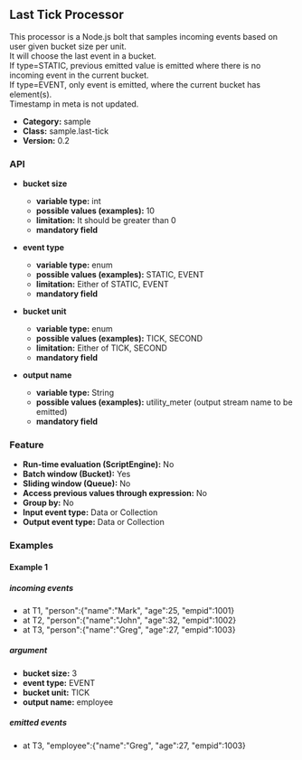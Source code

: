 Last Tick Processor
----------------------

This processor is a Node.js bolt that samples incoming events based on user given bucket size per unit.<br>
It will choose the last event in a bucket.<br>
If type=STATIC, previous emitted value is emitted where there is no incoming event in the current bucket.<br>
If type=EVENT, only event is emitted, where the current bucket has element(s).<br>
Timestamp in meta is not updated.

* __Category:__ sample
* __Class:__ sample.last-tick
* __Version:__ 0.2

### API

* __bucket size__
    * __variable type:__ int
    * __possible values (examples):__ 10
    * __limitation:__ It should be greater than 0
    * __mandatory field__

* __event type__
    * __variable type:__ enum
    * __possible values (examples):__ STATIC, EVENT
    * __limitation:__ Either of STATIC, EVENT
    * __mandatory field__
    
* __bucket unit__
    * __variable type:__ enum
    * __possible values (examples):__ TICK, SECOND
    * __limitation:__ Either of TICK, SECOND
    * __mandatory field__

* __output name__
    * __variable type:__ String
    * __possible values (examples):__ utility_meter (output stream name to be emitted)
    * __mandatory field__


### Feature

* __Run-time evaluation (ScriptEngine):__ No
* __Batch window (Bucket):__ Yes
* __Sliding window (Queue):__ No
* __Access previous values through expression:__ No
* __Group by:__ No
* __Input event type:__ Data or Collection
* __Output event type:__ Data or Collection


### Examples

#### Example 1

##### incoming events
* at T1, "person":{"name":"Mark", "age":25, "empid":1001}
* at T2, "person":{"name":"John", "age":32, "empid":1002}
* at T3, "person":{"name":"Greg", "age":27, "empid":1003}

##### argument
* __bucket size:__ 3
* __event type:__ EVENT
* __bucket unit:__ TICK
* __output name:__ employee

##### emitted events
* at T3, "employee":{"name":"Greg", "age":27, "empid":1003}